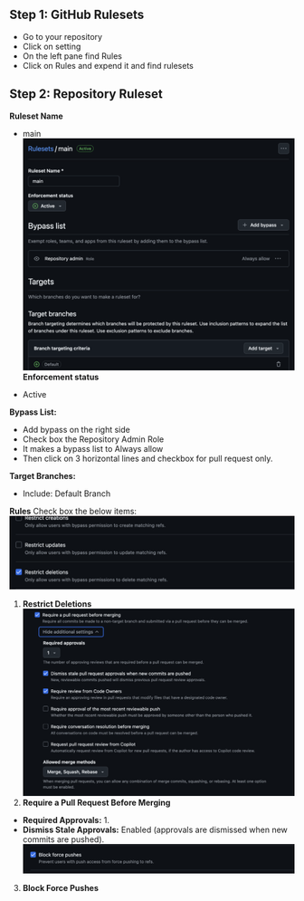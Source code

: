 
## Step 1: GitHub Rulesets
- Go to your repository
- Click on setting
- On the left pane find Rules
- Click on Rules and expend it and find rulesets


## Step 2: Repository Ruleset

**Ruleset Name** 

- main 
![1.png](figs/1.png)
**Enforcement status** 

- Active

**Bypass List:**  

- Add bypass on the right side
- Check box the Repository Admin Role
- It makes a bypass list to Always allow
- Then click on 3 horizontal lines and checkbox for pull request only.

**Target Branches:**  

- Include: Default Branch


**Rules**
Check box the below items:
![2.png](figs/2.png)
1. **Restrict Deletions**
![3.png](figs/3.png)
2. **Require a Pull Request Before Merging**
 - **Required Approvals:** 1.
 - **Dismiss Stale Approvals:** Enabled (approvals are dismissed when new commits are pushed).
![4.png](figs/4.png)
3. **Block Force Pushes** 

